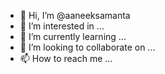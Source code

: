 - 👋 Hi, I’m @aaneeksamanta
- 👀 I’m interested in ...
- 🌱 I’m currently learning ...
- 💞️ I’m looking to collaborate on ...
- 📫 How to reach me ...

<!---
aaneeksamanta/aaneeksamanta is a ✨ special ✨ repository because its `README.md` (this file) appears on your GitHub profile.
You can click the Preview link to take a look at your changes.
--->
